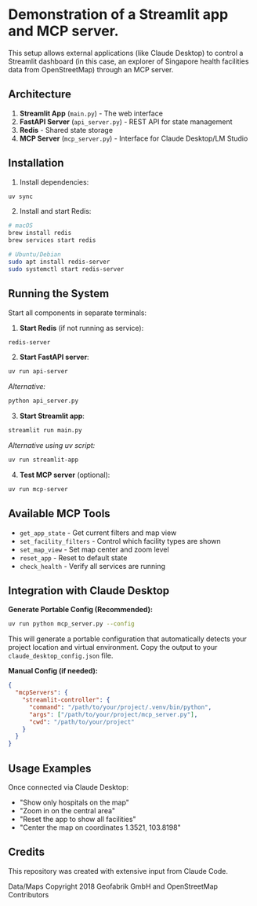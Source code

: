 # Demonstration of a Streamlit app and MCP server.

This setup allows external applications (like Claude Desktop) to control a Streamlit dashboard (in this case, an explorer of Singapore health facilities data from OpenStreetMap) through an MCP server.

## Architecture

1. **Streamlit App** (`main.py`) - The web interface
2. **FastAPI Server** (`api_server.py`) - REST API for state management  
3. **Redis** - Shared state storage
4. **MCP Server** (`mcp_server.py`) - Interface for Claude Desktop/LM Studio

## Installation

1. Install dependencies:
```bash
uv sync
```

2. Install and start Redis:
```bash
# macOS
brew install redis
brew services start redis

# Ubuntu/Debian  
sudo apt install redis-server
sudo systemctl start redis-server
```

## Running the System

Start all components in separate terminals:

1. **Start Redis** (if not running as service):
```bash
redis-server
```

2. **Start FastAPI server**:
```bash
uv run api-server
```

*Alternative:*
```bash
python api_server.py
```

3. **Start Streamlit app**:
```bash
streamlit run main.py
```

*Alternative using uv script:*
```bash
uv run streamlit-app
```

4. **Test MCP server** (optional):
```bash
uv run mcp-server
```

## Available MCP Tools

- `get_app_state` - Get current filters and map view
- `set_facility_filters` - Control which facility types are shown
- `set_map_view` - Set map center and zoom level  
- `reset_app` - Reset to default state
- `check_health` - Verify all services are running

## Integration with Claude Desktop

**Generate Portable Config (Recommended):**
```bash
uv run python mcp_server.py --config
```

This will generate a portable configuration that automatically detects your project location and virtual environment. Copy the output to your `claude_desktop_config.json` file.

**Manual Config (if needed):**
```json
{
  "mcpServers": {
    "streamlit-controller": {
      "command": "/path/to/your/project/.venv/bin/python", 
      "args": ["/path/to/your/project/mcp_server.py"],
      "cwd": "/path/to/your/project"
    }
  }
}
```

## Usage Examples

Once connected via Claude Desktop:
- "Show only hospitals on the map"
- "Zoom in on the central area"  
- "Reset the app to show all facilities"
- "Center the map on coordinates 1.3521, 103.8198"

## Credits

This repository was created with extensive input from Claude Code.

Data/Maps Copyright 2018 Geofabrik GmbH and OpenStreetMap Contributors